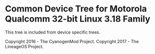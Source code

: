 Common Device Tree for Motorola Qualcomm 32-bit Linux 3.18 Family
=================================================================

This tree is included from device specific trees.

Copyright 2016 - The CyanogenMod Project.
Copyright 2017 - The LineageOS Project.